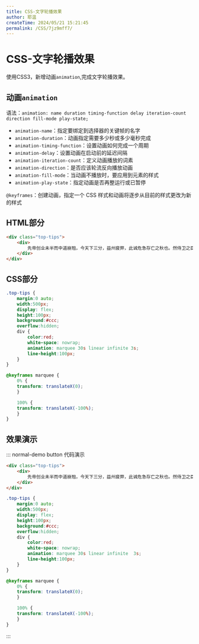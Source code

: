 ```yaml
---
title: CSS-文字轮播效果
author: 耶温
createTime: 2024/05/21 15:21:45
permalink: /CSS/7jz9mff7/
---
```

# CSS-文字轮播效果

使用CSS3，新增动画`animation`,完成文字轮播效果。

## 动画`animation`

语法：`animation: name duration timing-function delay iteration-count direction fill-mode play-state;`

- `animation-name`：指定要绑定到选择器的关键帧的名字
-  `animation-duration`：动画指定需要多少秒或多少毫秒完成
- `animation-timing-function`：设置动画如何完成一个周期
- `animation-delay`：设置动画在启动前的延迟间隔
- `animation-iteration-count`：定义动画播放的词素
- `animation-direction`：是否应该轮流反向播放动画
- `animation-fill-mode`：当动画不播放时，要应用到元素的样式
- `animation-play-state`：指定动画是否再整运行或已暂停

`@keyframes`：创建动画，指定一个 CSS 样式和动画将逐步从目前的样式更改为新的样式



## HTML部分

```html
<div class="top-tips">
    <div>
        先帝创业未半而中道崩殂，今天下三分，益州疲弊，此诚危急存亡之秋也。然侍卫之臣不懈于内，忠志之士忘身于外者，盖追先帝之殊遇，欲报之于陛下也。诚宜开张圣听，以光先帝遗德，恢弘志士之气，不宜妄自菲薄，引喻失义，以塞忠谏之路也。
    </div>
</div>
```


## CSS部分

```css
.top-tips {
    margin:0 auto;
    width:500px;
    display: flex;
    height:100px;
    background:#ccc;
    overflow:hidden;
    div {
        color:red;
        white-space: nowrap;
        animation: marquee 30s linear infinite 3s;
        line-height:100px;
    }
}

@keyframes marquee {
    0% {
    transform: translateX(0);
    }

    100% {
    transform: translateX(-100%);
    }
}

```

## 效果演示


::: normal-demo button 代码演示 
```html
<div class="top-tips">
    <div>
        先帝创业未半而中道崩殂，今天下三分，益州疲弊，此诚危急存亡之秋也。然侍卫之臣不懈于内，忠志之士忘身于外者，盖追先帝之殊遇，欲报之于陛下也。诚宜开张圣听，以光先帝遗德，恢弘志士之气，不宜妄自菲薄，引喻失义，以塞忠谏之路也。
    </div>
</div>
```

```css
.top-tips {
    margin:0 auto;
    width:500px;
    display: flex;
    height:100px;
    background:#ccc;
    overflow:hidden;
    div {
        color:red;
        white-space: nowrap;
        animation: marquee 30s linear infinite  3s;
        line-height:100px;
    }
}

@keyframes marquee {
    0% {
    transform: translateX(0);
    }

    100% {
    transform: translateX(-100%);
    }
}

```
:::